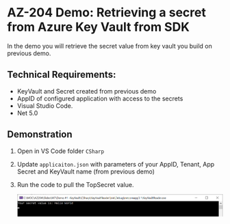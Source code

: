 # AZ-204 Demo: Retrieving a secret from Azure Key Vault from SDK

In the demo you will retrieve the secret value from key vault you build on previous demo.

## Technical Requirements:

- KeyVault and Secret created from previous demo
- AppID of configured application with access to the secrets
- Visual Studio Code.
- Net 5.0

## Demonstration

1. Open in VS Code folder `CSharp`
1. Update `applicaiton.json` with parameters of your AppID, Tenant, App Secret and KeyVault name (from previous demo)
1. Run the code to pull the TopSecret value.

    ![Secret](./CSharp/screen.png)

